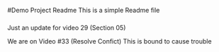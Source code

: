 #Demo Project Readme
This is a simple Readme file

#####
Just an update for video 29 (Section 05)

We are on Video #33 (Resolve Confict)
This is bound to cause trouble



